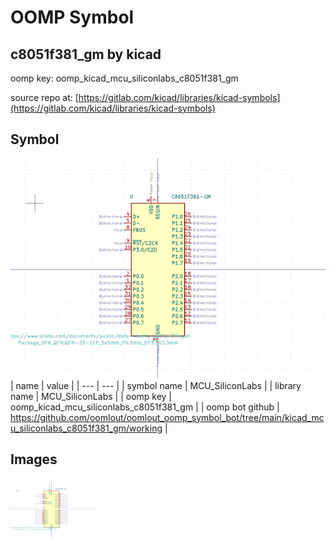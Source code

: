 # OOMP Symbol  
## c8051f381_gm  by kicad  
  
oomp key: oomp_kicad_mcu_siliconlabs_c8051f381_gm  
  
source repo at: [https://gitlab.com/kicad/libraries/kicad-symbols](https://gitlab.com/kicad/libraries/kicad-symbols)  
## Symbol  
  
[![working.png](working_600.png)](working.png)  
| name | value | 
| --- | --- | 
| symbol name | MCU_SiliconLabs | 
| library name | MCU_SiliconLabs | 
| oomp key | oomp_kicad_mcu_siliconlabs_c8051f381_gm | 
| oomp bot github | https://github.com/oomlout/oomlout_oomp_symbol_bot/tree/main/kicad_mcu_siliconlabs_c8051f381_gm/working | 
## Images  
  
[![working.png](working_140.png)](working.png)  
